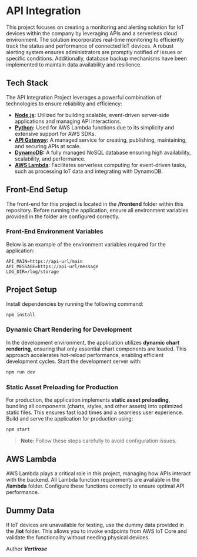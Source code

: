 # API Integration

This project focuses on creating a monitoring and alerting solution for IoT devices within the company by leveraging APIs and a serverless cloud environment. The solution incorporates real-time monitoring to efficiently track the status and performance of connected IoT devices. A robust alerting system ensures administrators are promptly notified of issues or specific conditions. Additionally, database backup mechanisms have been implemented to maintain data availability and resilience.

## Tech Stack

The API Integration Project leverages a powerful combination of technologies to ensure reliability and efficiency:

- **[Node.js](https://nodejs.org/):** Utilized for building scalable, event-driven server-side applications and managing API interactions.
- **[Python](https://www.python.org/):** Used for AWS Lambda functions due to its simplicity and extensive support for AWS SDKs.
- **[API Gateway](https://aws.amazon.com/api-gateway/):** A managed service for creating, publishing, maintaining, and securing APIs at scale.
- **[DynamoDB](https://aws.amazon.com/dynamodb/):** A fully managed NoSQL database ensuring high availability, scalability, and performance.
- **[AWS Lambda](https://aws.amazon.com/lambda/):** Facilitates serverless computing for event-driven tasks, such as processing IoT data and integrating with DynamoDB.

## Front-End Setup

The front-end for this project is located in the **/frontend** folder within this repository. Before running the application, ensure all environment variables provided in the folder are configured correctly.

### Front-End Environment Variables

Below is an example of the environment variables required for the application:

```env
API_MAIN=https://api-url/main
API_MESSAGE=https://api-url/message
LOG_DIR=/log/storage
```

## Project Setup

Install dependencies by running the following command:

```bash
npm install
```

### Dynamic Chart Rendering for Development

In the development environment, the application utilizes **dynamic chart rendering**, ensuring that only essential chart components are loaded. This approach accelerates hot-reload performance, enabling efficient development cycles. Start the development server with:

```bash
npm run dev
```

### Static Asset Preloading for Production

For production, the application implements **static asset preloading**, bundling all components (charts, styles, and other assets) into optimized static files. This ensures fast load times and a seamless user experience. Build and serve the application for production using:

```bash
npm start
```

> **Note:** Follow these steps carefully to avoid configuration issues.

## AWS Lambda

AWS Lambda plays a critical role in this project, managing how APIs interact with the backend. All Lambda function requirements are available in the **/lambda** folder. Configure these functions correctly to ensure optimal API performance.

## Dummy Data

If IoT devices are unavailable for testing, use the dummy data provided in the **/iot** folder. This allows you to invoke endpoints from AWS IoT Core and validate the functionality without needing physical devices.

Author **_Vertirose_**
